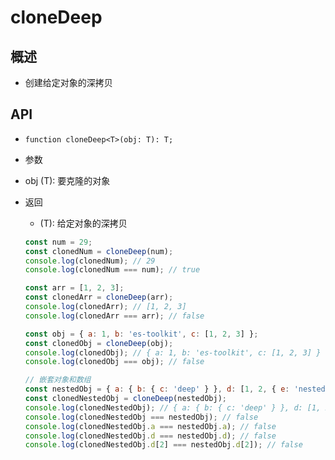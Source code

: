 # cloneDeep

## 概述

+ 创建给定对象的深拷贝

## API

+ `function cloneDeep<T>(obj: T): T;`

+ 参数

+ obj (T): 要克隆的对象

+ 返回

  + (T): 给定对象的深拷贝

  ```js
  const num = 29;
  const clonedNum = cloneDeep(num);
  console.log(clonedNum); // 29
  console.log(clonedNum === num); // true
  ```

  ```js
  const arr = [1, 2, 3];
  const clonedArr = cloneDeep(arr);
  console.log(clonedArr); // [1, 2, 3]
  console.log(clonedArr === arr); // false
  ```

  ```js
  const obj = { a: 1, b: 'es-toolkit', c: [1, 2, 3] };
  const clonedObj = cloneDeep(obj);
  console.log(clonedObj); // { a: 1, b: 'es-toolkit', c: [1, 2, 3] }
  console.log(clonedObj === obj); // false
  ```

  ```js
  // 嵌套对象和数组
  const nestedObj = { a: { b: { c: 'deep' } }, d: [1, 2, { e: 'nested' }] };
  const clonedNestedObj = cloneDeep(nestedObj);
  console.log(clonedNestedObj); // { a: { b: { c: 'deep' } }, d: [1, 2, { e: 'nested' }] }
  console.log(clonedNestedObj === nestedObj); // false
  console.log(clonedNestedObj.a === nestedObj.a); // false
  console.log(clonedNestedObj.d === nestedObj.d); // false
  console.log(clonedNestedObj.d[2] === nestedObj.d[2]); // false
  ```
